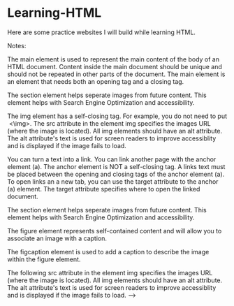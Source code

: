 # Learning-HTML
Here are some practice websites I will build while learning HTML.

Notes: 

The main element is used to represent the main content of the body of an HTML document. Content inside the main document should be unique and should not be repeated in other parts of the document.
The main element is an element that needs both an opening tag and a closing tag.

The section element helps seperate images from future content. This element helps with Search Engine Optimization and accessibility. 

The img element has a self-closing tag. For example, you do not need to put <img> <\img>.
The src attribute in the element img specifies the images URL (where the image is located). 
All img elements should have an alt attribute. The alt attribute's text is used for screen readers to improve accessiblity and is displayed if the image fails to load.

You can turn a text into a link.
You can link another page with the anchor element (a). The anchor element is NOT a self-closing tag.
A links text must be placed between the opening and closing tags of the anchor element (a).
To open links an a new tab, you can use the target attribute to the anchor (a) element. The target attribute specifies where to open the linked document. 

The section element helps seperate images from future content.
This element helps with Search Engine Optimization and accessibility.

The figure element represents self-contained content and will allow you to associate an image with a caption.

The figcaption element is used to add a caption to describe the image within the figure element.
                                        
The following src attribute in the element img specifies the images URL (where the image is located). 
All img elements should have an alt attribute. The alt attribute's text is used for screen readers to improve accessiblity and is displayed if the image fails to load. -->
                                      
